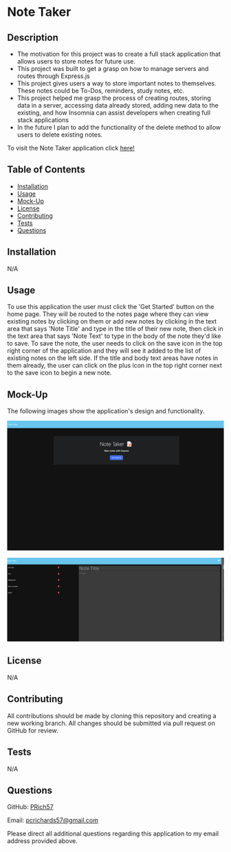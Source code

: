 # Note Taker

## Description

  - The motivation for this project was to create a full stack application that allows users to store notes for future use.
  - This project was built to get a grasp on how to manage servers and routes through Express.js
  - This project gives users a way to store important notes to themselves. These notes could be To-Dos, reminders, study notes, etc.
  - This project helped me grasp the process of creating routes, storing data in a server, accessing data already stored, adding new data to the existing, and how Insomnia can assist developers when creating full stack applications
  - In the future I plan to add the functionality of the delete method to allow users to delete existing notes.
  
  To visit the Note Taker application click [here!](#)

## Table of Contents

  - [Installation](#installation)
  - [Usage](#usage)
  - [Mock-Up](#mock-up)
  - [License](#license)
  - [Contributing](#contributing)
  - [Tests](#tests)
  - [Questions](#questions)

## Installation
  
  N/A
  
## Usage
  
  To use this application the user must click the 'Get Started' button on the home page. They will be routed to the notes page where they can view existing notes by clicking on them or add new notes by clicking in the text area that says 'Note Title' and type in the title of their new note, then click in the text area that says 'Note Text' to type in the body of the note they'd like to save. To save the note, the user needs to click on the save icon in the top right corner of the application and they will see it added to the list of existing notes on the left side. If the title and body text areas have notes in them already, the user can click on the plus icon in the top right corner next to the save icon to begin a new note.
  
## Mock-Up

  The following images show the application's design and functionality.

  ![Image of home page](./public/assets/images/noteTakerScreenshot.png)

  ![Image of notes page](./public/assets/images/noteTakerScreenshot2.png)

## License

  N/A

## Contributing

  All contributions should be made by cloning this repository and creating a new working branch. All changes should be submitted via pull request on GitHub for review.
  
## Tests

  N/A

## Questions

  GitHub: [PRich57](https://github.com/PRich57)

  Email: pcrichards57@gmail.com

  Please direct all additional questions regarding this application to my email address provided above.

  